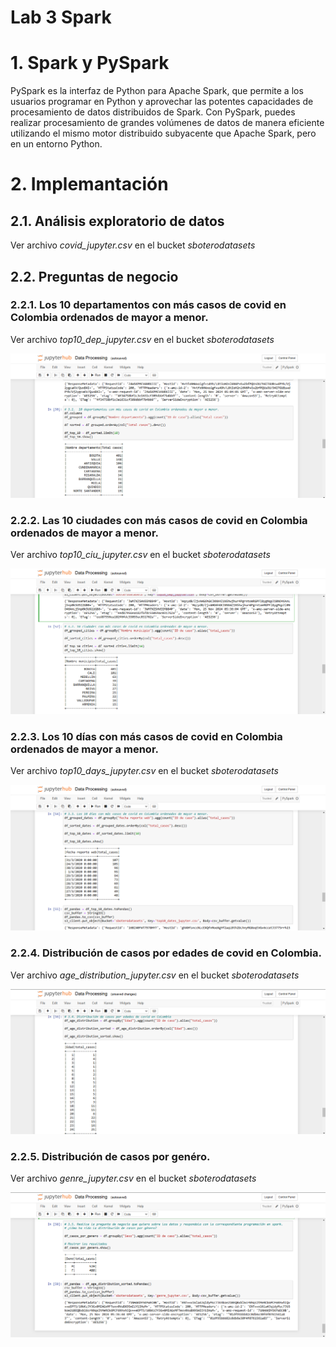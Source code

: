 # Lab 3 Spark

# 1. Spark y PySpark
PySpark es la interfaz de Python para Apache Spark, que permite a los usuarios programar en Python y aprovechar las potentes capacidades de procesamiento de datos distribuidos de Spark. Con PySpark, puedes realizar procesamiento de grandes volúmenes de datos de manera eficiente utilizando el mismo motor distribuido subyacente que Apache Spark, pero en un entorno Python.

# 2. Implemantación 

## 2.1. Análisis exploratorio de datos
Ver archivo *covid_jupyter.csv* en el bucket *sboterodatasets*

## 2.2. Preguntas de negocio

### 2.2.1. Los 10 departamentos con más casos de covid en Colombia ordenados de mayor a menor.
Ver archivo *top10_dep_jupyter.csv* en el bucket *sboterodatasets*

![3.1](images/3-1.png)

### 2.2.2. Las 10 ciudades con más casos de covid en Colombia ordenados de mayor a menor.
Ver archivo *top10_ciu_jupyter.csv* en el bucket *sboterodatasets*

![3.2](images/3-2.png)

### 2.2.3. Los 10 días con más casos de covid en Colombia ordenados de mayor a menor.
Ver archivo *top10_days_jupyter.csv* en el bucket *sboterodatasets*

![3.3](images/3-3.png)

### 2.2.4. Distribución de casos por edades de covid en Colombia.
Ver archivo *age_distribution_jupyter.csv* en el bucket *sboterodatasets*

![3.4](images/3-4.png)

### 2.2.5. Distribución de casos por genéro.
Ver archivo *genre_jupyter.csv* en el bucket *sboterodatasets*

![3.5](images/3-5.png)